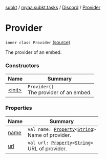 [subkt](../../../index.md) / [myaa.subkt.tasks](../../index.md) / [Discord](../index.md) / [Provider](./index.md)

# Provider

`inner class Provider` [(source)](https://github.com/Myaamori/SubKt/blob/0.1.12/src/main/kotlin/myaa/subkt/tasks/discordtask.kt#L174)

The provider of an embed.

### Constructors

| Name | Summary |
|---|---|
| [&lt;init&gt;](-init-.md) | `Provider()`<br>The provider of an embed. |

### Properties

| Name | Summary |
|---|---|
| [name](name.md) | `val name: `[`Property`](https://docs.gradle.org/current/javadoc/org/gradle/api/provider/Property.html)`<`[`String`](https://kotlinlang.org/api/latest/jvm/stdlib/kotlin/-string/index.html)`>`<br>Name of provider. |
| [url](url.md) | `val url: `[`Property`](https://docs.gradle.org/current/javadoc/org/gradle/api/provider/Property.html)`<`[`String`](https://kotlinlang.org/api/latest/jvm/stdlib/kotlin/-string/index.html)`>`<br>URL of provider. |
